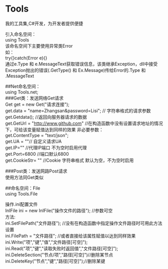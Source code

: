 # Tools
我的工具集,C#开发，为开发者提供便捷<br/>

引入命名空间：<br/>
using Tools<br/>
该命名空间下主要使用异常类Error<br/>
如：<br/>
try{}catch(Error e){}<br/>
通过e.Type 和 e.MessageText获取错误信息，该类继承Exception，dll中接受Exception抛出的错误(.GetType() 和 Ex.Message)传给Error的.Type 和 .MessageText<br/>

##Net命名空间：<br/>
using Tools.net;<br/>
###Get类：发送网络Get请求<br/>
Get get = new Get("请求连接");<br/>
get.data = "name=Zhangsan&password=Lisi"; // 字符串格式的请求参数<br/>
get.Getdata(); //返回向服务器请求的数据<br/>
get.GetUrl = "http://www.github.com"  //在构造函数中没有设置请求地址的情况下，可给该变量赋值达到同样的效果
非必要参数：<br/>
get.ContentType = "text/json";<br/>
get.UA = ""// 自定义请求UA<br/>
get.IP="" //代理IP端口 不为空时启用代理<br/>
get.Port=6800 //端口默认6800<br/>
get.CookieStr= "" //Cookie 字符串格式 默认为空，不为空时启用<br/>

###Post类：发送网路Post请求<br/>
使用方法同Get类似<br/>


##命名空间：File<br/>
using Tools.File<br/>

操作.ini配置文件<br/>
InIFile ini = new InIFile("操作文件的路径"); //参数可空<br/>
方法:<br/>
ini.SetFilePath("文件路径"); //没有在构造函数中指定操作文件路径时可用此方法设置<br/>
ini.FilePath = "文件路径";  //或者直接给该属性赋值以达到同样效果<br/>
ini.Write("项","键","值","文件路径[可空]");<br/>
ini.Read("项","键","读取失败时返回值","文件路径[可空]");<br/>
ini.DeleteSection("节点/项","路径[可空]")//删除某节点<br/>
ini.DeleteKey("节点","键","路径[可空]");//删除某键<br/>




